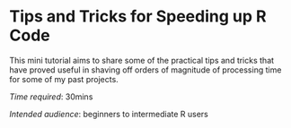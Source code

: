 # Tips and Tricks for Speeding up R Code

This mini tutorial aims to share some of the practical tips and tricks that have proved useful in shaving off orders of magnitude of processing time for some of my past projects. 

_Time required_: 30mins

_Intended audience_: beginners to intermediate R users
